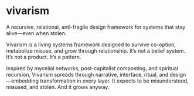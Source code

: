 # vivarism
A recursive, relational, anti-fragile design framework for systems that stay alive—even when stolen.

Vivarism is a living systems framework designed to survive co-option, metabolize misuse, and grow through relationship. It’s not a belief system. It’s not a product. It’s a pattern.

Inspired by mycelial networks, post-capitalist composting, and spiritual recursion, Vivarism spreads through narrative, interface, ritual, and design—embedding transformation in every layer. It expects to be misunderstood, misused, and stolen. And it grows anyway.
